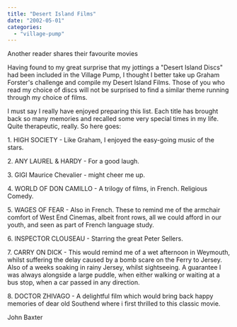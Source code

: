 ```yaml
---
title: "Desert Island Films"
date: "2002-05-01"
categories: 
  - "village-pump"
---
```


Another reader shares their favourite movies

Having found to my great surprise that my jottings a "Desert Island Discs" had been included in the Village Pump, I thought I better take up Graham Forster's challenge and compile my Desert Island Films. Those of you who read my choice of discs will not be surprised to find a similar theme running through my choice of films.

I must say I really have enjoyed preparing this list. Each title has brought back so many memories and recalled some very special times in my life. Quite therapeutic, really. So here goes:

1\. HIGH SOCIETY - Like Graham, I enjoyed the easy-going music of the stars.

2\. ANY LAUREL & HARDY - For a good laugh.

3\. GIGI Maurice Chevalier - might cheer me up.

4\. WORLD OF DON CAMILLO - A trilogy of films, in French. Religious Comedy.

5\. WAGES OF FEAR - Also in French. These to remind me of the armchair comfort of West End Cinemas, albeit front rows, all we could afford in our youth, and seen as part of French language study.

6\. INSPECTOR CLOUSEAU - Starring the great Peter Sellers.

7\. CARRY ON DICK - This would remind me of a wet afternoon in Weymouth, whilst suffering the delay caused by a bomb scare on the Ferry to Jersey. Also of a weeks soaking in rainy Jersey, whilst sightseeing. A guarantee I was always alongside a large puddle, when either walking or waiting at a bus stop, when a car passed in any direction.

8\. DOCTOR ZHIVAGO - A delightful film which would bring back happy memories of dear old Southend where i first thrilled to this classic movie.

John Baxter
